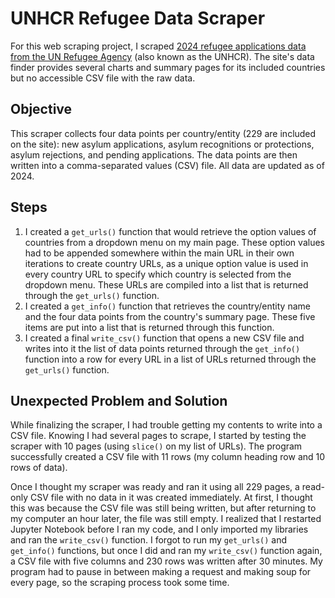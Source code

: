 # UNHCR Refugee Data Scraper
For this web scraping project, I scraped [2024 refugee applications data from the UN Refugee Agency](https://www.unhcr.org/refugee-statistics/data-summaries?data_summaries%5Bregion%5D=&data_summaries%5Bcountry%5D=&data_summaries%5Bview%5D=asylum_applications_decisions&data_summaries%5Byear%5D=2024&data_summaries%5BpopType%5D=FDP&data_summaries%5B_mode%5D=global&data_summaries%5B_token%5D=ef68d3c6beb80e06376d53.FaXLcL5eMDtwhpCEae43N_1JYBTKX1wLC5STmU3ZE6Y.ccOvL-QIV1IJ8vy8BbZlGpN5EHCAHAZlU_Gh_HyLTNF087pJ7gRJeRjl_w&data_summaries%5Bsubmit%5D=) (also known as the UNHCR). The site's data finder provides several charts and summary pages for its included countries but no accessible CSV file with the raw data.

## Objective
This scraper collects four data points per country/entity (229 are included on the site): new asylum applications, asylum recognitions or protections, asylum rejections, and pending applications. The data points are then written into a comma-separated values (CSV) file. All data are updated as of 2024.

## Steps
1. I created a `get_urls()` function that would retrieve the option values of countries from a dropdown menu on my main page. These option values had to be appended somewhere within the main URL in their own iterations to create country URLs, as a unique option value is used in every country URL to specify which country is selected from the dropdown menu. These URLs are compiled into a list that is returned through the `get_urls()` function.
2. I created a `get_info()` function that retrieves the country/entity name and the four data points from the country's summary page. These five items are put into a list that is returned through this function.
3. I created a final `write_csv()` function that opens a new CSV file and writes into it the list of data points returned through the `get_info()` function into a row for every URL in a list of URLs returned through the `get_urls()` function.

## Unexpected Problem and Solution
While finalizing the scraper, I had trouble getting my contents to write into a CSV file. Knowing I had several pages to scrape, I started by testing the scraper with 10 pages (using `slice()` on my list of URLs). The program successfully created a CSV file with 11 rows (my column heading row and 10 rows of data).

Once I thought my scraper was ready and ran it using all 229 pages, a read-only CSV file with no data in it was created immediately. At first, I thought this was because the CSV file was still being written, but after returning to my computer an hour later, the file was still empty. I realized that I restarted Jupyter Notebook before I ran my code, and I only imported my libraries and ran the `write_csv()` function. I forgot to run my `get_urls()` and `get_info()` functions, but once I did and ran my `write_csv()` function again, a CSV file with five columns and 230 rows was written after 30 minutes. My program had to pause in between making a request and making soup for every page, so the scraping process took some time.